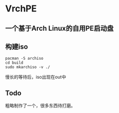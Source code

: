 # VrchPE

## 一个基于Arch Linux的自用PE启动盘

## 构建iso

```
pacman -S archiso
cd build
sudo mkarchiso -v ./
```
慢长的等待后，iso出现在out中

## Todo
粗略制作了一个，很多东西待打磨。
